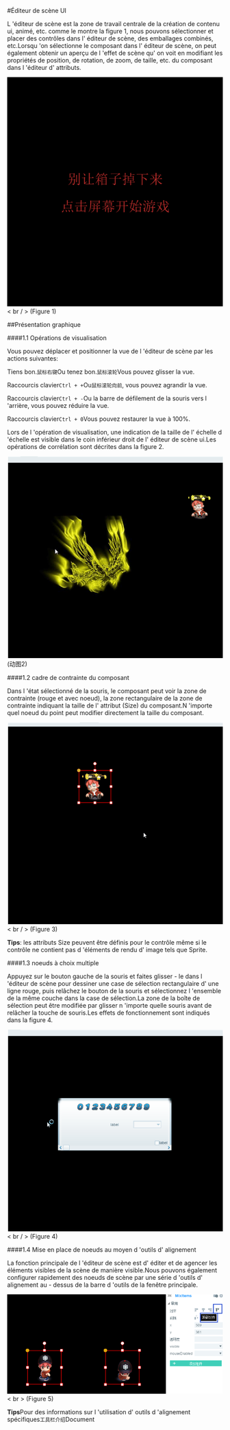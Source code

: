 #Éditeur de scène UI

L 'éditeur de scène est la zone de travail centrale de la création de contenu ui, animé, etc. comme le montre la figure 1, nous pouvons sélectionner et placer des contrôles dans l' éditeur de scène, des emballages combinés, etc.Lorsqu 'on sélectionne le composant dans l' éditeur de scène, on peut également obtenir un aperçu de l 'effet de scène qu' on voit en modifiant les propriétés de position, de rotation, de zoom, de taille, etc. du composant dans l 'éditeur d' attributs.

​![图片1.png](img/1.png)< br / >
(Figure 1)



##Présentation graphique

####1.1 Opérations de visualisation

Vous pouvez déplacer et positionner la vue de l 'éditeur de scène par les actions suivantes:

Tiens bon.`鼠标右键`Ou tenez bon.`鼠标滚轮`Vous pouvez glisser la vue.

Raccourcis clavier`Ctrl + +`Ou`鼠标滚轮向前`, vous pouvez agrandir la vue.

Raccourcis clavier`Ctrl + -`Ou la barre de défilement de la souris vers l 'arrière, vous pouvez réduire la vue.

Raccourcis clavier`Ctrl + 0`Vous pouvez restaurer la vue à 100%.

Lors de l 'opération de visualisation, une indication de la taille de l' échelle d 'échelle est visible dans le coin inférieur droit de l' éditeur de scène ui.Les opérations de corrélation sont décrites dans la figure 2.

![动图2](img/2.gif)  <br /> (动图2)







####1.2 cadre de contrainte du composant

Dans l 'état sélectionné de la souris, le composant peut voir la zone de contrainte (rouge et avec noeud), la zone rectangulaire de la zone de contrainte indiquant la taille de l' attribut (Size) du composant.N 'importe quel noeud du point peut modifier directement la taille du composant.

​![动图3](img/3.gif)< br / > (Figure 3)

**Tips**: les attributs Size peuvent être définis pour le contrôle même si le contrôle ne contient pas d 'éléments de rendu d' image tels que Sprite.



####1.3 noeuds à choix multiple

Appuyez sur le bouton gauche de la souris et faites glisser - le dans l 'éditeur de scène pour dessiner une case de sélection rectangulaire d' une ligne rouge, puis relâchez le bouton de la souris et sélectionnez l 'ensemble de la même couche dans la case de sélection.La zone de la boîte de sélection peut être modifiée par glisser n 'importe quelle souris avant de relâcher la touche de souris.Les effets de fonctionnement sont indiqués dans la figure 4.

![动图4](img/4.gif)< br / > (Figure 4)



####1.4 Mise en place de noeuds au moyen d 'outils d' alignement

La fonction principale de l 'éditeur de scène est d' éditer et de agencer les éléments visibles de la scène de manière visible.Nous pouvons également configurer rapidement des noeuds de scène par une série d 'outils d' alignement au - dessus de la barre d 'outils de la fenêtre principale.

​![图片5](img/5.png)< br > (Figure 5)

**Tips**Pour des informations sur l 'utilisation d' outils d 'alignement spécifiques`工具栏介绍`Document
